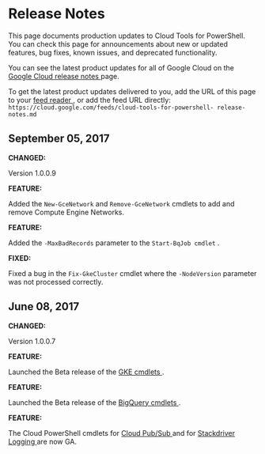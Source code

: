 #  Release Notes

This page documents production updates to Cloud Tools for PowerShell. You can
check this page for announcements about new or updated features, bug fixes,
known issues, and deprecated functionality.

You can see the latest product updates for all of Google Cloud on the [ Google
Cloud release notes ](/release-notes) page.

To get the latest product updates delivered to you, add the URL of this page
to your [ feed reader
](https://wikipedia.org/wiki/Comparison_of_feed_aggregators) , or add the feed
URL directly: ` https://cloud.google.com/feeds/cloud-tools-for-powershell-
release-notes.md `

##  September 05, 2017

**CHANGED:**

Version 1.0.0.9

**FEATURE:**

Added the ` New-GceNetwork ` and ` Remove-GceNetwork ` cmdlets to add and
remove Compute Engine Networks.

**FEATURE:**

Added the ` -MaxBadRecords ` parameter to the ` Start-BqJob cmdlet ` .

**FIXED:**

Fixed a bug in the ` Fix-GkeCluster ` cmdlet where the ` -NodeVersion `
parameter was not processed correctly.

##  June 08, 2017

**CHANGED:**

Version 1.0.0.7

**FEATURE:**

Launched the Beta release of the [ GKE cmdlets
](https://cloud.google.com/tools/powershell/docs/container) .

**FEATURE:**

Launched the Beta release of the [ BigQuery cmdlets
](https://cloud.google.com/tools/powershell/docs/bigquery) .

**FEATURE:**

The Cloud PowerShell cmdlets for [ Cloud Pub/Sub
](https://cloud.google.com/tools/powershell/docs/pubsub) and for [ Stackdriver
Logging ](https://cloud.google.com/tools/powershell/docs/logging) are now GA.

